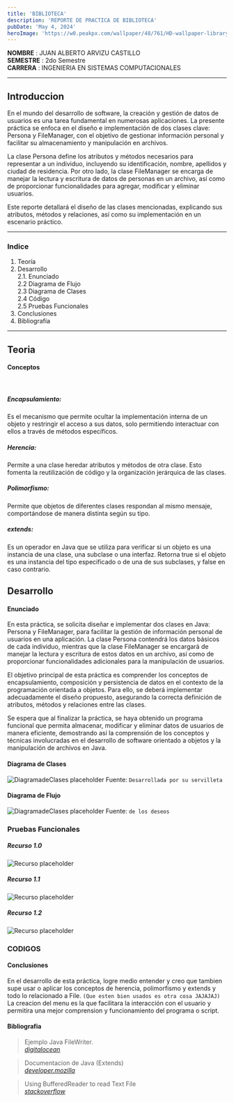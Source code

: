 ```yaml
---
title: 'BIBLIOTECA'
description: 'REPORTE DE PRACTICA DE BIBLIOTECA'
pubDate: 'May 4, 2024'
heroImage: 'https://w0.peakpx.com/wallpaper/48/761/HD-wallpaper-library-minecraft-library-minecraft.jpg'
---
```


**NOMBRE** : JUAN ALBERTO ARVIZU CASTILLO <br>
**SEMESTRE** : 2do Semestre<br>
**CARRERA** : INGENIERIA EN SISTEMAS COMPUTACIONALES

<hr>

## Introduccion

En el mundo del desarrollo de software, la creación y gestión de datos de usuarios es una tarea fundamental en numerosas aplicaciones. La presente práctica se enfoca en el diseño e implementación de dos clases clave: Persona y FileManager, con el objetivo de gestionar información personal y facilitar su almacenamiento y manipulación en archivos.

La clase Persona define los atributos y métodos necesarios para representar a un individuo, incluyendo su identificación, nombre, apellidos y ciudad de residencia. Por otro lado, la clase FileManager se encarga de manejar la lectura y escritura de datos de personas en un archivo, así como de proporcionar funcionalidades para agregar, modificar y eliminar usuarios.

Este reporte detallará el diseño de las clases mencionadas, explicando sus atributos, métodos y relaciones, así como su implementación en un escenario práctico.

<hr>

### Indice

1. Teoría
2. Desarrollo <br>
2.1. Enunciado <br> 
2.2 Diagrama de Flujo <br> 
2.3 Diagrama de Clases <br> 
2.4 Código <br> 
2.5 Pruebas Funcionales
3. Conclusiones
4. Bibliografía

<hr>

## Teoria
#### Conceptos
<br>

##### Encapsulamiento:

Es el mecanismo que permite ocultar la implementación interna de un objeto y restringir el acceso a sus datos, solo permitiendo interactuar con ellos a través de métodos específicos.

##### Herencia:
Permite a una clase heredar atributos y métodos de otra clase. Esto fomenta la reutilización de código y la organización jerárquica de las clases.

##### Polimorfismo:

Permite que objetos de diferentes clases respondan al mismo mensaje, comportándose de manera distinta según su tipo.

##### extends:

Es un operador en Java que se utiliza para verificar si un objeto es una instancia de una clase, una subclase o una interfaz. Retorna true si el objeto es una instancia del tipo especificado o de una de sus subclases, y false en caso contrario.

## Desarrollo

#### Enunciado

En esta práctica, se solicita diseñar e implementar dos clases en Java: Persona y FileManager, para facilitar la gestión de información personal de usuarios en una aplicación. La clase Persona contendrá los datos básicos de cada individuo, mientras que la clase FileManager se encargará de manejar la lectura y escritura de estos datos en un archivo, así como de proporcionar funcionalidades adicionales para la manipulación de usuarios.

El objetivo principal de esta práctica es comprender los conceptos de encapsulamiento, composición y persistencia de datos en el contexto de la programación orientada a objetos. Para ello, se deberá implementar adecuadamente el diseño propuesto, asegurando la correcta definición de atributos, métodos y relaciones entre las clases.

Se espera que al finalizar la práctica, se haya obtenido un programa funcional que permita almacenar, modificar y eliminar datos de usuarios de manera eficiente, demostrando así la comprensión de los conceptos y técnicas involucradas en el desarrollo de software orientado a objetos y la manipulación de archivos en Java.

#### Diagrama de Clases

![DiagramadeClases placeholder](https://github.com/ArZz04/Personas/blob/main/resources/clases.png?raw=true)
Fuente: `Desarrollada por su servilleta`

#### Diagrama de Flujo

![DiagramadeClases placeholder](https://s1.significados.com/foto/diagrama-de-flujo-tipo-vertical.jpg?class=article)
Fuente: `de los deseos`

### Pruebas Funcionales
##### Recurso 1.0
![Recurso placeholder](../../../public/recurso1.png)
##### Recurso 1.1
![Recurso placeholder](../../../public/recurso2.png)
##### Recurso 1.2
![Recurso placeholder](../../../public/recurso3.png)


### CODIGOS

<script src="https://gist.github.com/ArZz04/d20f029d32b0f60b62ec7938765f3703.js"></script>

#### Conclusiones

En el desarrollo de esta práctica, logre medio entender y creo que tambien supe usar o aplicar los conceptos de herencia, polimorfismo y extends y todo lo relacionado a File. `(Que esten bien usados es otra cosa JAJAJAJ)` La creacion del menu es la que facilitara la interacción con el usuario y permitira una mejor comprension y funcionamiento del programa o script.


#### Bibliografia

> Ejemplo Java FileWriter. <br>  <cite>[digitalocean](https://www.digitalocean.com/community/tutorials/java-filewriter-example)</cite>

> Documentacion de Java (Extends) <br> <cite>[developer.mozilla](https://developer.mozilla.org/es/docs/Web/JavaScript/Reference/Classes/extends)</cite>

> Using BufferedReader to read Text File <br> <cite>[stackoverflow](https://stackoverflow.com/questions/16104616/using-bufferedreader-to-read-text-file)</cite>
